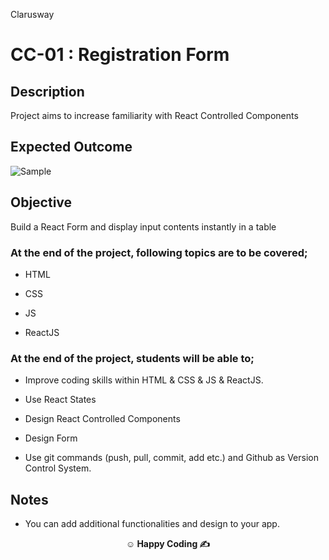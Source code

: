 <p>Clarusway<img align="right"
  src="https://secure.meetupstatic.com/photos/event/3/1/b/9/600_488352729.jpeg"  width="15px"></p>

# CC-01 : Registration Form

## Description

Project aims to increase familiarity with React Controlled Components

## Expected Outcome

![Sample](sample.gif)

## Objective

Build a React Form and display input contents instantly in a table

### At the end of the project, following topics are to be covered;

- HTML

- CSS

- JS

- ReactJS

### At the end of the project, students will be able to;

- Improve coding skills within HTML & CSS & JS & ReactJS.

- Use React States

- Design React Controlled Components

- Design Form

- Use git commands (push, pull, commit, add etc.) and Github as Version Control System.

## Notes

- You can add additional functionalities and design to your app.

**<p align="center">&#9786; Happy Coding &#9997;</p>**

